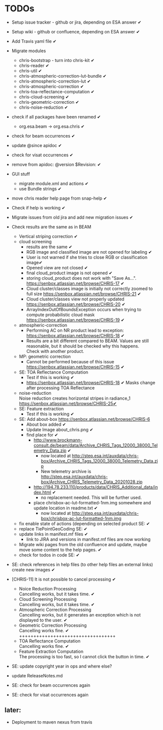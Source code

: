 # TODOs

* Setup issue tracker - github or jira, depending on ESA answer ✔
* Setup wiki - github or confluence, depending on ESA answer ✔
* Add Travis yaml file ✔
* Migrate modules
  * chris-bootstrap - turn into chris-kit ✔   
  * chris-reader ✔       
  * chris-util ✔              
  * chris-atmospheric-correction-lut-bundle ✔
  * chris-atmospheric-correction-lut ✔
  * chris-atmospheric-correction ✔
  * chris-toa-reflectance-computation ✔
  * chris-cloud-screening ✔   
  * chris-geometric-correction ✔
  * chris-noise-reduction ✔   
* check if all packages have been renamed ✔
  * org.esa.beam -> org.esa.chris ✔
* check for beam occurrences ✔
* update @since apidoc ✔
* check for visat occurrences ✔
* remove from apidoc: @version $Revision: ✔
* GUI stuff
  * migrate module.xml and actions ✔ 
  * use Bundle strings ✔
* move chris reader help page from snap-help ✔ 
* Check if help is working ✔
* Migrate issues from old jira and add new migration issues ✔

* Check results are the same as in BEAM
  * Vertical striping correction ✔
  * cloud screening
    * results are the same ✔
    * RGB image and classified image are not opened for labeling ✔
    * User is not warned if she tries to close RGB or classification image✔
    * Opened view are not closed ✔
    * final cloud_product image is not opened ✔    
    * storing cloud_product does not work with "Save As...". 
      https://senbox.atlassian.net/browse/CHRIS-17 ✔
    * Cloud cluster/classes image is initially not correctly zoomed to full size
      https://senbox.atlassian.net/browse/CHRIS-21 ✔
    * Cloud cluster/classes view not properly updated
      https://senbox.atlassian.net/browse/CHRIS-20 ✔
    * ArrayIndexOutOfBoundsException occurs when trying to compute probabilistic cloud mask
      https://senbox.atlassian.net/browse/CHRIS-19 ✔
  * atmospheric-correction    
    * Performing AC on NR product lead to exception:  
      https://senbox.atlassian.net/browse/CHRIS-18 ✔
    * Results are a bit different compared to BEAM. 
      Values are still reasonable, but it should be checked why this happens.    
      Check with another product.
  * MP: geometric correction
    * Cannot be performed because of this issue
      https://senbox.atlassian.net/browse/CHRIS-15 ✔
  * SE: TOA Reflectance Computation      
    * Test if this is working ✔
    * https://senbox.atlassian.net/browse/CHRIS-18 ✔
      Masks change after processing TOA Reflectance
  * noise-reduction   
    Noise reduction creates horizontal stripes in radiance_1
    https://senbox.atlassian.net/browse/CHRIS-25✔
  * SE: Feature extraction
    * Test if this is working ✔
  * SE: Add about-box https://senbox.atlassian.net/browse/CHRIS-6
    * About box added ✔
    * Update Image about_chris.png ✔
    * find place for ✔ 
      * http://www.brockmann-consult.de/beam/data/Archive_CHRIS_Tags_12000_38000_Telemetry_Data.zip ✔
          * now located at http://step.esa.int/auxdata/chris-box/Archive_CHRIS_Tags_12000_38000_Telemetry_Data.zip
          * New telemetry archive is http://step.esa.int/auxdata/chris-box/Archive_CHRIS_Telemetry_Data_20201028.zip
      * http://194.78.233.110/products/data/CHRIS_Additional_data/index.html ✔
        * no replacement needed. This will be further used.
      * place chrisbox-ac-lut-formatted-1nm.img somewhere and update location in readme.txt ✔
        * now located at http://step.esa.int/auxdata/chris-box/chrisbox-ac-lut-formatted-1nm.img
  * fix enable state of actions (depending on selected product SE: ✔
  * replace TiePointGeoCoding SE: ✔
  * update links in manifest.mf files ✔
    * link to JIRA  and versions in manifest.mf files are now working
  * Migrate wiki pages from the old confluence and update, maybe move some content to the help pages. ✔
  * check for todos in code SE: ✔
* SE: check references in help files (to other help files an external links) create new images ✔

* [CHRIS-11] It is not possible to cancel processing ✔
  * Noice Reduction Processing \
    Cancelling works, but it takes time. ✔
  * Cloud Screening Processing \
    Cancelling works, but it takes time. ✔
  * Atmospheric Correction Processing \
    Cancelling works, but it generates an exception which is not displayed to the user. ✔
  * Geometric Correction Processing \
    Cancelling works fine. ✔ \
    ++++++++++++++++++++++++++++++++++
  * TOA Reflectance Computation \
    Cancelling works fine. ✔
  * Feature Extraction Computation \
    The processing is too fast, so I cannot click the button in time. ✔
  
     
* SE: update copyright year in ops and where else?
* update ReleaseNotes.md

* SE: check for beam occurrences again
* SE: check for visat occurrences again

later:
------
* Deployment to maven nexus from travis

